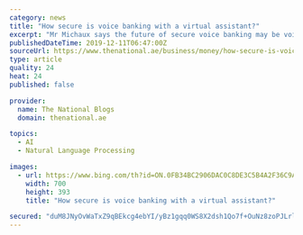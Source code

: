 ```yaml
---
category: news
title: "How secure is voice banking with a virtual assistant?"
excerpt: "Mr Michaux says the future of secure voice banking may be voice recognition, where your voice is your password. “It’s very difficult for somebody to copy that,” he says. “The chances of fraud are dramatically reduced.” In the meantime, Mr Michaux says the region’s financial institutions should move towards voice banking cautiously."
publishedDateTime: 2019-12-11T06:47:00Z
sourceUrl: https://www.thenational.ae/business/money/how-secure-is-voice-banking-with-a-virtual-assistant-1.949684
type: article
quality: 24
heat: 24
published: false

provider:
  name: The National Blogs
  domain: thenational.ae

topics:
  - AI
  - Natural Language Processing

images:
  - url: https://www.bing.com/th?id=ON.0FB34BC2906DAC0C8DE3C5B4A2F36C9A
    width: 700
    height: 393
    title: "How secure is voice banking with a virtual assistant?"

secured: "duM8JNyOvWaTxZ9qBEkcg4ebYI/yBz1gqq0WS8X2dsh1Qo7f+OuNz8zoPJLrlUVi5nBD3sfs4saQHvRBZQTMDuiIzhyPV4rDi+ZYHoNoFJYR/WyQsEVwQZ9hpie8D2jf9xmDIJxN70pgL8YnPO7L6r2rWvuPuclbbRJ3iOFFNFjrJNkBES9tF5jMvMgN0nw7eGoB2YtkzK+maPQwjIQYcmCQLL1zGYsVez+2O9VfiFz1pV6WJ+AjgAj/YSMJYIlop/cNzH5G2wVSDoAIBUZ88g==;T+S07RI0Xob/H63j8HykSA=="
---
```


